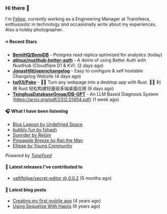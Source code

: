 ### Hi there 👋

I'm [Felipe](https://felipevm.com), currently working as a Engineering Manager at Transfeera, enthusiastic in technology and occasionally write about my experiences. Also a hobby photographer.

#### ⭐ Recent Stars
- **[BemiHQ/BemiDB](https://github.com/BemiHQ/BemiDB)** - Postgres read replica optimized for analytics (today)
- **[atinux/nuxthub-better-auth](https://github.com/atinux/nuxthub-better-auth)** - A demo of using Better Auth with NuxtHub (Cloudflare D1 &amp; KV). (2 days ago)
- **[JonasHiltl/openchangelog](https://github.com/JonasHiltl/openchangelog)** - Easy to configure &amp; self hostable Changelog Website (4 days ago)
- **[tw93/Pake](https://github.com/tw93/Pake)** - 🤱🏻 Turn any webpage into a desktop app with Rust.  🤱🏻 利用 Rust 轻松构建轻量级多端桌面应用 (6 days ago)
- **[TsinghuaDatabaseGroup/DB-GPT](https://github.com/TsinghuaDatabaseGroup/DB-GPT)** - An LLM Based Diagnosis System  (https://arxiv.org/pdf/2312.01454.pdf) (1 week ago)

#### 🎧 What I have been listening
- [Blue Lagoon by Undefined Space](https://open.spotify.com/track/2mpy5N86A2YZDhiUvY1OGP)
- [bubbly fun by fxhash](https://open.spotify.com/track/4EgmPP8fBkVxL4jDUEhQ8n)
- [Sunrider by Relŭm](https://open.spotify.com/track/57BjBUlKLXpzvveTapqUDP)
- [Pineapple Breeze by Ran the Man](https://open.spotify.com/track/3t7rGBmECt4uBZqTSRwZxf)
- [Ellipse by Young Community](https://open.spotify.com/track/6GFj41kEAfnwTsleGqdoRH)

_Powered by [TuneFeed](https://tunefeed.app?ref=valtlfelipe-gh-profile)_ 

#### 🚀 Latest releases I've contributed to


- [valtlfelipe/secret-editor @ 0.0.2](https://github.com/valtlfelipe/secret-editor/releases/tag/0.0.2) (5 months ago)

#### 📄 Latest blog posts
- [Creating my first mobile app](https://felipevm.com/posts/creating-my-first-mobile-app/) (4 years ago)
- [Using Sequelize With Hapijs](https://felipevm.com/posts/using-sequelize-with-hapijs/) (6 years ago)
